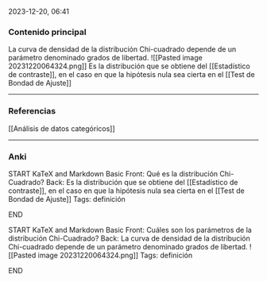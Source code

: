 2023-12-20, 06:41
### Contenido principal

La curva de densidad de la distribución Chi-cuadrado depende de un parámetro denominado grados de libertad.
![[Pasted image 20231220064324.png]]
Es la distribución que se obtiene del [[Estadístico de contraste]], en el caso en que la hipótesis nula sea cierta en el [[Test de Bondad de Ajuste]]

--- 
### Referencias

[[Análisis de datos categóricos]]

---
### Anki

START
KaTeX and Markdown Basic
Front: Qué es la distribución Chi-Cuadrado?
Back: Es la distribución que se obtiene del [[Estadístico de contraste]], en el caso en que la hipótesis nula sea cierta en el [[Test de Bondad de Ajuste]]
Tags: definición
<!--ID: 1704111672930-->
END

START
KaTeX and Markdown Basic
Front: Cuáles son los parámetros de la distribución Chi-Cuadrado?
Back: La curva de densidad de la distribución Chi-cuadrado depende de un parámetro denominado grados de libertad.
![[Pasted image 20231220064324.png]]
Tags: definición
<!--ID: 1704111672935-->
END
 